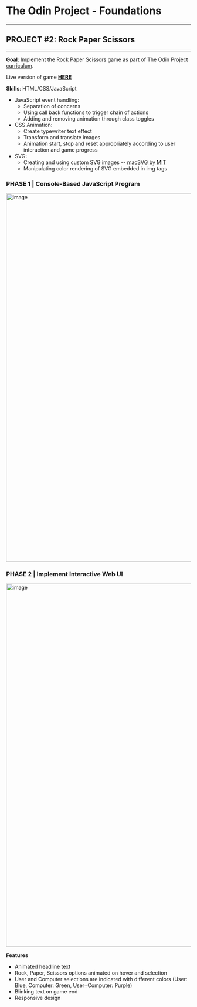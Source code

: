 # The Odin Project - Foundations
***
## PROJECT #2: Rock Paper Scissors
***

**Goal**: Implement the Rock Paper Scissors game as part of The Odin Project [curriculum](https://www.theodinproject.com/paths/foundations/courses/foundations/lessons/rock-paper-scissors).

Live version of game **[HERE](https://grumbeard.github.io/rock-paper-scissors/)**

**Skills**: HTML/CSS/JavaScript
- JavaScript event handling:
  - Separation of concerns
  - Using call back functions to trigger chain of actions
  - Adding and removing animation through class toggles
- CSS Animation:
  - Create typewriter text effect
  - Transform and translate images
  - Animation start, stop and reset appropriately according to user interaction and game progress
- SVG:
  - Creating and using custom SVG images -- [macSVG by MIT](https://macsvg.org)
  - Manipulating color rendering of SVG embedded in img tags

### PHASE 1 | Console-Based JavaScript Program
<img width="1003" alt="image" src="https://user-images.githubusercontent.com/51464365/112711202-8855dd80-8f01-11eb-8d8c-0d39706b8f9c.png">

### PHASE 2 | Implement Interactive Web UI
<img width="989" alt="image" src="https://user-images.githubusercontent.com/51464365/112711235-ca7f1f00-8f01-11eb-8042-6b106138525a.png">

**Features**
- Animated headline text
- Rock, Paper, Scissors options animated on hover and selection
- User and Computer selections are indicated with different colors (User: Blue, Computer: Green, User+Computer: Purple)
- Blinking text on game end
- Responsive design

